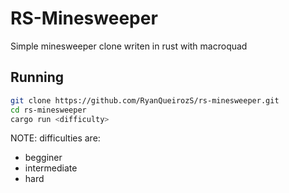 # RS-Minesweeper
Simple minesweeper clone writen in rust with macroquad

## Running

```bash
git clone https://github.com/RyanQueirozS/rs-minesweeper.git
cd rs-minesweeper
cargo run <difficulty>
```

NOTE: difficulties are: 
- begginer 
- intermediate
- hard
